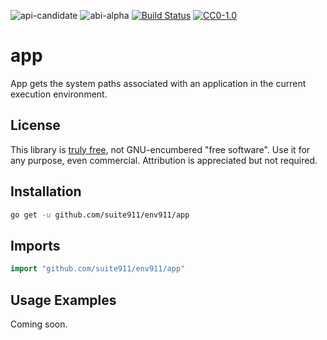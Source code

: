 ![api-candidate](https://rawgit.com/suite911/assets/master/shields/api-candidate-green.svg)
![abi-alpha](https://rawgit.com/suite911/assets/master/shields/abi-alpha-orange.svg)
[![Build Status](https://travis-ci.org/suite911/env911.svg?branch=master)](https://travis-ci.org/suite911/env911)
[![CC0-1.0](https://rawgit.com/suite911/assets/master/shields/license-cc0--1.0-efbfff.svg)](https://raw.githubusercontent.com/suite911/cloud911/master/LICENSE.txt)

# app
App gets the system paths associated with an application in the current execution environment.

## License
This library is [truly free](https://creativecommons.org/publicdomain/zero/1.0/), not GNU-encumbered "free software".  Use it for any purpose, even commercial.  Attribution is appreciated but not required.

## Installation
```sh
go get -u github.com/suite911/env911/app
```

## Imports
```go
import "github.com/suite911/env911/app"
```

## Usage Examples
Coming soon.
